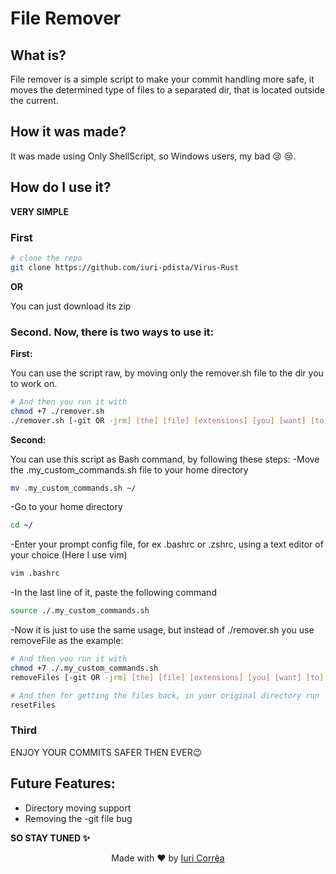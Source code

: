 # File Remover

## What is?

File remover is a simple script to make your commit handling more safe, it moves the determined type of files to a separated dir, that is located outside the current. 

## How it was made?

It was made using Only ShellScript, so Windows users, my bad :cry: :cry:.

## How do I use it?

<b> VERY SIMPLE </b>

### First

```bash
# clone the repo
git clone https://github.com/iuri-pdista/Virus-Rust
```
<b> OR </b>

You can just download its zip

### Second. Now, there is two ways to use it:

<b>First:</b>

You can use the script raw, by moving only the remover.sh file to the dir you to work on.
    
```bash
# And then you run it with
chmod +7 ./remover.sh
./remover.sh [-git OR -jrm] [the] [file] [extensions] [you] [want] [to] [remove] 
```

<b>Second:</b>

You can use this script as Bash command, by following these steps:
-Move the .my_custom_commands.sh file to your home directory
```bash
mv .my_custom_commands.sh ~/
```
-Go to your home directory
```bash
cd ~/
```
-Enter your prompt config file, for ex .bashrc or .zshrc, using a text editor of your choice (Here I use vim)
```bash
vim .bashrc
```
-In the last line of it, paste the following command
```bash
source ./.my_custom_commands.sh
```
-Now it is just to use the same usage, but instead of ./remover.sh you use removeFile as the example:
```bash
# And then you run it with
chmod +7 ./.my_custom_commands.sh
removeFiles [-git OR -jrm] [the] [file] [extensions] [you] [want] [to] [remove] 

# And then for getting the files back, in your original directory run
resetFiles
```

### Third

ENJOY YOUR COMMITS SAFER THEN EVER:wink:

## Future Features:

- Directory moving support
- Removing the -git file bug

<b> SO STAY TUNED :sparkles:</b>

<p align="center"> Made with ♥ by <a href="https://github.com/iuri-pdista"> Iuri Corrêa </a></p>

